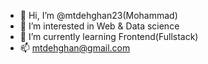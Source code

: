 - 👋 Hi, I’m @mtdehghan23(Mohammad)
- 👀 I’m interested in Web & Data science
- 🌱 I’m currently learning Frontend(Fullstack)
- 📫 mtdehghan@gmail.com

<!---
mtdehghan23/mtdehghan23 is a ✨ special ✨ repository because its `README.md` (this file) appears on your GitHub profile.
You can click the Preview link to take a look at your changes.
--->
